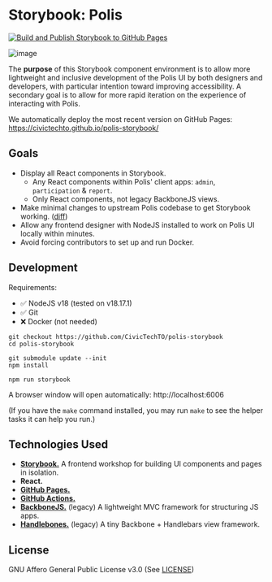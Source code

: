 # Storybook: Polis
[![Build and Publish Storybook to GitHub Pages](https://github.com/CivicTechTO/polis-storybook/actions/workflows/deploy-github-pages.yml/badge.svg)](https://github.com/CivicTechTO/polis-storybook/actions/workflows/deploy-github-pages.yml)

![image](https://github.com/user-attachments/assets/ad68bdc0-9db2-44e1-979f-706c84e86bef)

The **purpose** of this Storybook component environment is to allow more lightweight and inclusive development of the Polis UI by both designers and developers, with particular intention toward improving accessibility. A secondary goal is to allow for more rapid iteration on the experience of interacting with Polis.

We automatically deploy the most recent version on GitHub Pages:  
https://civictechto.github.io/polis-storybook/

## Goals
- Display all React components in Storybook.
    - Any React components within Polis' client apps: `admin`, `participation` & `report`.
    - Only React components, not legacy BackboneJS views.
- Make minimal changes to upstream Polis codebase to get Storybook working. ([diff][polis-diff])
- Allow any frontend designer with NodeJS installed to work on Polis UI locally within minutes.
- Avoid forcing contributors to set up and run Docker.

## Development

Requirements:
- :white_check_mark: NodeJS v18 (tested on v18.17.1)
- :white_check_mark: Git
- :x: Docker (not needed)

```
git checkout https://github.com/CivicTechTO/polis-storybook
cd polis-storybook

git submodule update --init
npm install

npm run storybook
```

A browser window will open automatically: http://localhost:6006

(If you have the `make` command installed, you may run `make` to see the helper tasks it can help you run.)

## Technologies Used

- [**Storybook.**][storybook] A frontend workshop for building UI components and pages in isolation.
- **React.**
- [**GitHub Pages.**][github-pages]
- [**GitHub Actions.**][github-actions]
- [**BackboneJS.**][backbone] (legacy) A lightweight MVC framework for structuring JS apps.
- [**Handlebones.**][handlebones] (legacy) A tiny Backbone + Handlebars view framework.

## License

GNU Affero General Public License v3.0 (See [LICENSE](./LICENSE))

<!-- Links -->
   [polis-diff]: https://github.com/compdemocracy/polis/compare/edge...CivicTechTO:polis:storybook-prep
   [storybook]: https://storybook.js.org/
   [github-actions]: https://github.com/features/actions
   [github-pages]: https://pages.github.com/
   [backbone]: https://backbonejs.org/
   [handlebones]: https://github.com/FormidableLabs/handlebones
